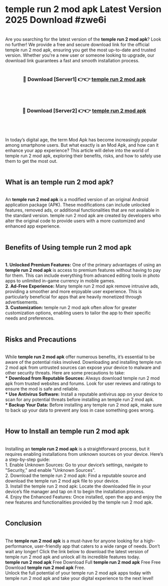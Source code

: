 # temple run 2 mod apk Latest Version 2025 Download #zwe6i<br>
<br>
Are you searching for the latest version of the <strong>temple run 2 mod apk</strong>? Look no further! We provide a free and secure download link for the official temple run 2 mod apk, ensuring you get the most up-to-date and trusted version. Whether you're a new user or someone looking to upgrade, our download link guarantees a fast and smooth installation process.
<br>
<br>
<div align="center">
<h3>🔴 Download [Server1] 👉👉 <a href="https://modyolo.store/temple_run_2_mod_apk">temple run 2 mod apk</a></h3><br>
<br>
<h3>🔴 Download [Server2] 👉👉 <a href="https://modyolo.store/=temple_run_2_mod_apk">temple run 2 mod apk</a></h3><br>
</div>
<br>
<br>
In today’s digital age, the term Mod Apk has become increasingly popular among smartphone users. But what exactly is an Mod Apk, and how can it enhance your app experience? This article will delve into the world of temple run 2 mod apk, exploring their benefits, risks, and how to safely use them to get the most out.
<br>
<br>
<h2>What is an temple run 2 mod apk?</h2>
<br>
An <strong>temple run 2 mod apk</strong> is a modified version of an original Android application package (APK). These modifications can include unlocked features, removed ads, or additional functionalities that are not available in the standard version. temple run 2 mod apk are created by developers who alter the original code to provide users with a more customized and enhanced app experience.
<br>
<br>
<h2>Benefits of Using temple run 2 mod apk</h2>
<br>
<strong> 1. Unlocked Premium Features:</strong> One of the primary advantages of using an <strong>temple run 2 mod apk</strong> is access to premium features without having to pay for them. This can include everything from advanced editing tools in photo apps to unlimited in-game currency in mobile games.
<br>
<strong> 2. Ad-Free Experience:</strong> Many temple run 2 mod apk remove intrusive ads, providing a smoother and more enjoyable user experience. This is particularly beneficial for apps that are heavily monetized through advertisements.
<br>
<strong> 3. Customization:</strong> temple run 2 mod apk often allow for greater customization options, enabling users to tailor the app to their specific needs and preferences.
<br>
<br>
<h2>Risks and Precautions</h2>
<br>
While <strong>temple run 2 mod apk</strong> offer numerous benefits, it’s essential to be aware of the potential risks involved. Downloading and installing temple run 2 mod apk from untrusted sources can expose your device to malware and other security threats. Here are some precautions to take:
<br>
<strong> * Download from Reputable Sources:</strong> Always download temple run 2 mod apk from trusted websites and forums. Look for user reviews and ratings to ensure the mod is safe and reliable.
<br>
<strong> * Use Antivirus Software:</strong> Install a reputable antivirus app on your device to scan for any potential threats before installing an temple run 2 mod apk.
<br>
<strong> * Backup Your Data:</strong> Before installing any temple run 2 mod apk, make sure to back up your data to prevent any loss in case something goes wrong.
<br>
<br>
<h2>How to Install an temple run 2 mod apk</h2>
<br>
Installing an <strong>temple run 2 mod apk</strong> is a straightforward process, but it requires enabling installations from unknown sources on your device. Here’s a step-by-step guide:
<br>
 1. Enable Unknown Sources: Go to your device’s settings, navigate to "Security," and enable "Unknown Sources".
<br>
 2. Download the temple run 2 mod apk: Find a reputable source and download the temple run 2 mod apk file to your device.
<br>
 3. Install the temple run 2 mod apk: Locate the downloaded file in your device’s file manager and tap on it to begin the installation process.
<br>
 4. Enjoy the Enhanced Features: Once installed, open the app and enjoy the new features and functionalities provided by the temple run 2 mod apk.
<br>
<br>
<h2><strong>Conclusion</strong></h2>
<br>
The <strong>temple run 2 mod apk</strong> is a must-have for anyone looking for a high-performance, user-friendly app that caters to a wide range of needs. Don’t wait any longer! Click the link below to download the latest version of temple run 2 mod apk and unlock all its incredible features today.
<br>
<strong>temple run 2 mod apk</strong> Free Download Full <strong>temple run 2 mod apk</strong> Free Free Download <strong>temple run 2 mod apk</strong> Free.
<br>
Unlock the full potential of your temple run 2 mod apk apps today with temple run 2 mod apk and take your digital experience to the next level!

